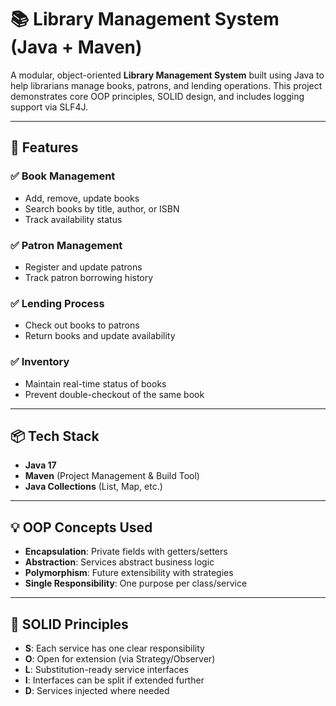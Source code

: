 # 📚 Library Management System (Java + Maven)

A modular, object-oriented **Library Management System** built using Java to help librarians manage books, patrons, and lending operations. This project demonstrates core OOP principles, SOLID design, and includes logging support via SLF4J.

---

## 🔧 Features

### ✅ Book Management
- Add, remove, update books
- Search books by title, author, or ISBN
- Track availability status

### ✅ Patron Management
- Register and update patrons
- Track patron borrowing history

### ✅ Lending Process
- Check out books to patrons
- Return books and update availability

### ✅ Inventory
- Maintain real-time status of books
- Prevent double-checkout of the same book

---

## 📦 Tech Stack

- **Java 17**
- **Maven** (Project Management & Build Tool)
- **Java Collections** (List, Map, etc.)

---

## 💡 OOP Concepts Used

- **Encapsulation**: Private fields with getters/setters
- **Abstraction**: Services abstract business logic
- **Polymorphism**: Future extensibility with strategies
- **Single Responsibility**: One purpose per class/service

---


## 🧠 SOLID Principles

- **S**: Each service has one clear responsibility
- **O**: Open for extension (via Strategy/Observer)
- **L**: Substitution-ready service interfaces
- **I**: Interfaces can be split if extended further
- **D**: Services injected where needed
